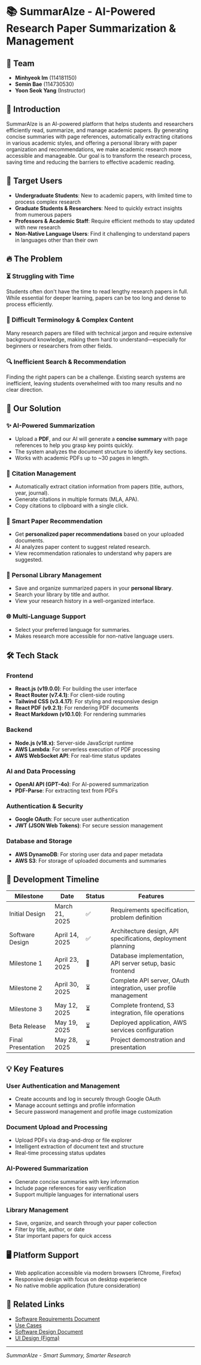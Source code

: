 # 📚 SummarAIze - AI-Powered Research Paper Summarization & Management

## 👥 Team  
- **Minhyeok Im** (114181150)  
- **Semin Bae** (114730530)  
- **Yoon Seok Yang** (Instructor)

## 🚀 Introduction  
SummarAIze is an AI-powered platform that helps students and researchers efficiently read, summarize, and manage academic papers. By generating concise summaries with page references, automatically extracting citations in various academic styles, and offering a personal library with paper organization and recommendations, we make academic research more accessible and manageable. Our goal is to transform the research process, saving time and reducing the barriers to effective academic reading.

## 🎯 Target Users
- **Undergraduate Students**: New to academic papers, with limited time to process complex research
- **Graduate Students & Researchers**: Need to quickly extract insights from numerous papers
- **Professors & Academic Staff**: Require efficient methods to stay updated with new research
- **Non-Native Language Users**: Find it challenging to understand papers in languages other than their own

## 🔥 The Problem  

### ⏳ Struggling with Time  
Students often don't have the time to read lengthy research papers in full. While essential for deeper learning, papers can be too long and dense to process efficiently.

### 🤯 Difficult Terminology & Complex Content  
Many research papers are filled with technical jargon and require extensive background knowledge, making them hard to understand—especially for beginners or researchers from other fields.

### 🔍 Inefficient Search & Recommendation  
Finding the right papers can be a challenge. Existing search systems are inefficient, leaving students overwhelmed with too many results and no clear direction.

## 🎯 Our Solution  

### ✨ **AI-Powered Summarization**  
- Upload a **PDF**, and our AI will generate a **concise summary** with page references to help you grasp key points quickly.
- The system analyzes the document structure to identify key sections.
- Works with academic PDFs up to ~30 pages in length.

### 📝 **Citation Management**  
- Automatically extract citation information from papers (title, authors, year, journal).
- Generate citations in multiple formats (MLA, APA).
- Copy citations to clipboard with a single click.

### 🔎 **Smart Paper Recommendation**  
- Get **personalized paper recommendations** based on your uploaded documents.
- AI analyzes paper content to suggest related research.
- View recommendation rationales to understand why papers are suggested.

### 📂 **Personal Library Management**  
- Save and organize summarized papers in your **personal library**.
- Search your library by title and author.
- View your research history in a well-organized interface.

### 🌐 **Multi-Language Support**  
- Select your preferred language for summaries.
- Makes research more accessible for non-native language users.

## 🛠️ Tech Stack  

### Frontend
- **React.js (v19.0.0)**: For building the user interface
- **React Router (v7.4.1)**: For client-side routing
- **Tailwind CSS (v3.4.17)**: For styling and responsive design
- **React PDF (v9.2.1)**: For rendering PDF documents
- **React Markdown (v10.1.0)**: For rendering summaries

### Backend
- **Node.js (v18.x)**: Server-side JavaScript runtime
- **AWS Lambda**: For serverless execution of PDF processing
- **AWS WebSocket API**: For real-time status updates

### AI and Data Processing
- **OpenAI API (GPT-4o)**: For AI-powered summarization
- **PDF-Parse**: For extracting text from PDFs

### Authentication & Security
- **Google OAuth**: For secure user authentication
- **JWT (JSON Web Tokens)**: For secure session management

### Database and Storage
- **AWS DynamoDB**: For storing user data and paper metadata
- **AWS S3**: For storage of uploaded documents and summaries

## 🚧 Development Timeline  

| Milestone | Date | Status | Features |
|-----------|------|--------|----------|
| Initial Design | March 21, 2025 | ✅ | Requirements specification, problem definition |
| Software Design | April 14, 2025 | ✅ | Architecture design, API specifications, deployment planning |
| Milestone 1 | April 23, 2025 | 🔄 | Database implementation, API server setup, basic frontend |
| Milestone 2 | April 30, 2025 | ⏳ | Complete API server, OAuth integration, user profile management |
| Milestone 3 | May 12, 2025 | ⏳ | Complete frontend, S3 integration, file operations |
| Beta Release | May 19, 2025 | ⏳ | Deployed application, AWS services configuration |
| Final Presentation | May 28, 2025 | ⏳ | Project demonstration and presentation |

## 💡 Key Features

### User Authentication and Management
- Create accounts and log in securely through Google OAuth
- Manage account settings and profile information
- Secure password management and profile image customization

### Document Upload and Processing
- Upload PDFs via drag-and-drop or file explorer
- Intelligent extraction of document text and structure
- Real-time processing status updates

### AI-Powered Summarization
- Generate concise summaries with key information
- Include page references for easy verification
- Support multiple languages for international users

### Library Management
- Save, organize, and search through your paper collection
- Filter by title, author, or date
- Star important papers for quick access

## 🖥️ Platform Support
- Web application accessible via modern browsers (Chrome, Firefox)
- Responsive design with focus on desktop experience
- No native mobile application (future consideration)

## 🔗 Related Links
- [Software Requirements Document](summeraize/Document/Project_Requirement.md)
- [Use Cases](summeraize/Document/Use_cases.md)
- [Software Design Document](summeraize/Document/SummarAIze_DataDesign.pdf)
- [UI Design (Figma)](https://www.figma.com/design/Z75XG7AuxpYYATCS8o7In2/SummarAIze?node-id=0-1&p=f&t=zk77b4eVKRgLqtIL-0)

---

*SummarAIze - Smart Summary, Smarter Research*

